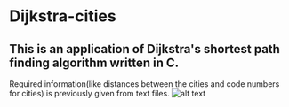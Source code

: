 # Dijkstra-cities
## This is an application of Dijkstra's shortest path finding algorithm written in C.
Required information(like distances between the cities and code numbers for cities) is previously given from text files.
![alt text](https://raw.githubusercontent.com/ouerten/Dijkstra-cities/blob/master/ShortestPath/1.png)
